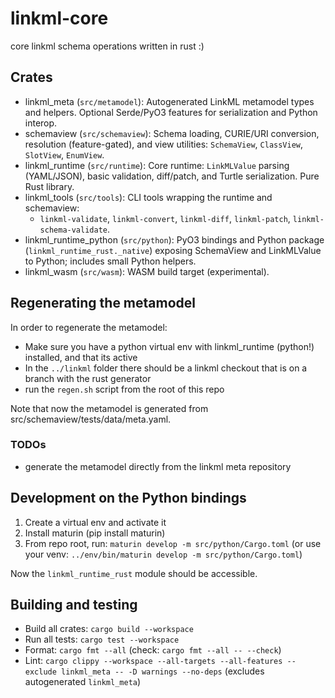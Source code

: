 # linkml-core

core linkml schema operations written in rust :)

## Crates

- linkml_meta (`src/metamodel`): Autogenerated LinkML metamodel types and helpers. Optional Serde/PyO3 features for serialization and Python interop.
- schemaview (`src/schemaview`): Schema loading, CURIE/URI conversion, resolution (feature-gated), and view utilities: `SchemaView`, `ClassView`, `SlotView`, `EnumView`.
- linkml_runtime (`src/runtime`): Core runtime: `LinkMLValue` parsing (YAML/JSON), basic validation, diff/patch, and Turtle serialization. Pure Rust library.
- linkml_tools (`src/tools`): CLI tools wrapping the runtime and schemaview:
  - `linkml-validate`, `linkml-convert`, `linkml-diff`, `linkml-patch`, `linkml-schema-validate`.
- linkml_runtime_python (`src/python`): PyO3 bindings and Python package (`linkml_runtime_rust._native`) exposing SchemaView and LinkMLValue to Python; includes small Python helpers.
- linkml_wasm (`src/wasm`): WASM build target (experimental).

## Regenerating the metamodel

In order to regenerate the metamodel:

* Make sure you have a python virtual env with linkml_runtime (python!) installed, and that its active
* In the `../linkml` folder there should be a linkml checkout that is on a branch with the rust generator
* run the `regen.sh` script from the root of this repo

Note that now the metamodel is generated from src/schemaview/tests/data/meta.yaml.

### TODOs

* generate the metamodel directly from the linkml meta repository

## Development on the Python bindings

1. Create a virtual env and activate it
2. Install maturin (pip install maturin)
3. From repo root, run: `maturin develop -m src/python/Cargo.toml` (or use your venv: `../env/bin/maturin develop -m src/python/Cargo.toml`)

Now the `linkml_runtime_rust` module should be accessible.

## Building and testing

- Build all crates: `cargo build --workspace`
- Run all tests: `cargo test --workspace`
- Format: `cargo fmt --all` (check: `cargo fmt --all -- --check`)
- Lint: `cargo clippy --workspace --all-targets --all-features --exclude linkml_meta -- -D warnings --no-deps` (excludes autogenerated `linkml_meta`)
